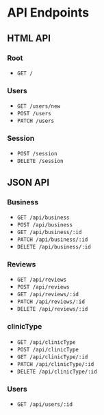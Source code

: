 
# API Endpoints

## HTML API

### Root

- `GET /`

### Users

- `GET /users/new`
- `POST /users`
- `PATCH /users`

### Session

- `POST /session`
- `DELETE /session`

## JSON API

### Business

- `GET /api/business`
- `POST /api/business`
- `GET /api/business/:id`
- `PATCH /api/business/:id`
- `DELETE /api/business/:id`

### Reviews

- `GET /api/reviews`
- `POST /api/reviews`
- `GET /api/reviews/:id`
- `PATCH /api/reviews/:id`
- `DELETE /api/reviews/:id`

### clinicType
- `GET /api/clinicType`
- `POST /api/clinicType`
- `GET /api/clinicType/:id`
- `PATCH /api/clinicType/:id`
- `DELETE /api/clinicType/:id`

### Users
- `GET /api/users/:id`
